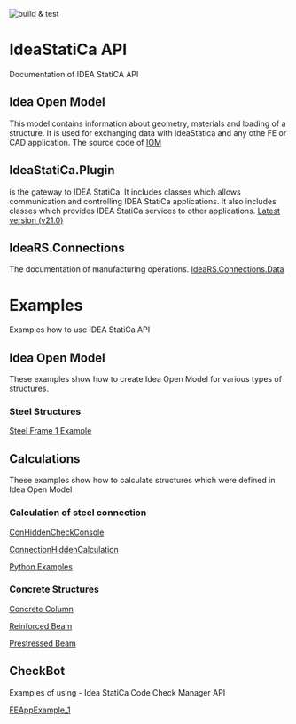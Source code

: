 ![build & test](https://github.com/idea-statica/ideastatica-public/actions/workflows/dotnet.yml/badge.svg)

# IdeaStatiCa API
Documentation of IDEA StatiCA API

## Idea Open Model
This model contains information about geometry, materials and loading of a structure. It is used for exchanging data with IdeaStatica and any othe FE or CAD application. The source code of [IOM](./src/IdeaRS.OpenModel)

## IdeaStatiCa.Plugin
is the gateway to IDEA StatiCa. It includes classes which allows communication and controlling IDEA StatiCa applications. It also includes classes which provides IDEA StatiCa services to other applications. [Latest version (v21.0)](./src/IdeaStatiCa.Plugin)

## IdeaRS.Connections
The documentation of manufacturing operations. [IdeaRS.Connections.Data](https://idea-statica.github.io/iom/ideaconnections-api/latest/html/N_IdeaRS_Connections_Data.htm)


# Examples
Examples how to use IDEA StatiCa API

## Idea Open Model
These examples show how to create Idea Open Model for various types of structures.
### Steel Structures
[Steel Frame 1 Example](src/Examples/IOM)

## Calculations
These examples show how to calculate structures which were defined in Idea Open Model

### Calculation of steel connection
[ConHiddenCheckConsole](src/Examples/ConnHiddenCalc/ConHiddenCheckConsole)

[ConnectionHiddenCalculation](src/Examples/ConnHiddenCalc/ConnectionHiddenCalculation)

[Python Examples](src/Examples/ConnHiddenCalc/python-examples)

### Concrete Structures

[Concrete Column](https://idea-statica.github.io/iom-examples/rcs/rcs-column.html)

[Reinforced Beam](https://idea-statica.github.io/iom-examples/rcs/rcs-reinforced-beam.html)

[Prestressed Beam](https://idea-statica.github.io/iom-examples/rcs/rcs-prestressed-beam.html)

## CheckBot
Examples of using - Idea StatiCa Code Check Manager API

[FEAppExample_1](src/Examples/CCM/FEAppExample_1) 
